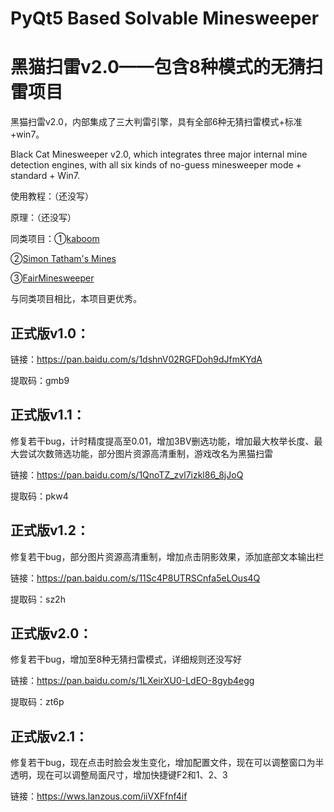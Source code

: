 # PyQt5 Based Solvable Minesweeper

# 黑猫扫雷v2.0——包含8种模式的无猜扫雷项目

黑猫扫雷v2.0，内部集成了三大判雷引擎，具有全部6种无猜扫雷模式+标准+win7。

Black Cat Minesweeper v2.0, which integrates three major internal mine detection engines, with all six kinds of no-guess minesweeper mode + standard + Win7.

使用教程：（还没写）

原理：（还没写）

同类项目：①[kaboom](https://pwmarcz.pl/kaboom/)

②[Simon Tatham's Mines](https://www.chiark.greenend.org.uk/~sgtatham/puzzles/js/mines.html)

③[FairMinesweeper](https://github.com/xseryda/FairMinesweeper/)

与同类项目相比，本项目更优秀。

## 正式版v1.0：

链接：https://pan.baidu.com/s/1dshnV02RGFDoh9dJfmKYdA 

提取码：gmb9

## 正式版v1.1：

修复若干bug，计时精度提高至0.01，增加3BV删选功能，增加最大枚举长度、最大尝试次数筛选功能，部分图片资源高清重制，游戏改名为黑猫扫雷

链接：https://pan.baidu.com/s/1QnoTZ_zvl7izkl86_8jJoQ 

提取码：pkw4 

## 正式版v1.2：

修复若干bug，部分图片资源高清重制，增加点击阴影效果，添加底部文本输出栏

链接：https://pan.baidu.com/s/11Sc4P8UTRSCnfa5eLOus4Q 

提取码：sz2h 

## 正式版v2.0：

修复若干bug，增加至8种无猜扫雷模式，详细规则还没写好

链接：https://pan.baidu.com/s/1LXeirXU0-LdEO-8gyb4egg 

提取码：zt6p 

## 正式版v2.1：

修复若干bug，现在点击时脸会发生变化，增加配置文件，现在可以调整窗口为半透明，现在可以调整局面尺寸，增加快捷键F2和1、2、3

链接：https://wws.lanzous.com/iiVXFfnf4if